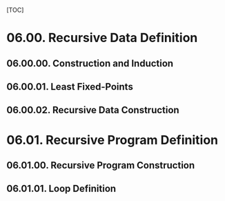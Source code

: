 [TOC]

# 06.00. Recursive Data Definition
## 06.00.00. Construction and Induction
## 06.00.01. Least Fixed-Points
## 06.00.02. Recursive Data Construction
# 06.01. Recursive Program Definition
## 06.01.00. Recursive Program Construction
## 06.01.01. Loop Definition
